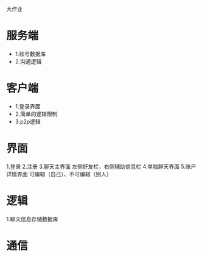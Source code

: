 大作业



# 服务端
* 1.账号数据库
* 2.沟通逻辑
  


# 客户端
* 1.登录界面
* 2.简单的逻辑限制
* 3.p2p逻辑


# 界面
1.登录
2.注册
3.聊天主界面
    左侧好友栏，右侧辅助信息栏
4.单独聊天界面
5.账户详情界面   可编辑（自己）、不可编辑（别人）
# 逻辑
1.聊天信息存储数据库

# 通信
##  








